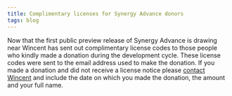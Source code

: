 ```yaml
---
title: Complimentary licenses for Synergy Advance donors
tags: blog
---
```


Now that the first public preview release of Synergy Advance is drawing near Wincent has sent out complimentary license codes to those people who kindly made a donation during the development cycle. These license codes were sent to the email address used to make the donation. If you made a donation and did not receive a license notice please [contact Wincent](http://wincent.dev/a/contact/mail/) and include the date on which you made the donation, the amount and your full name.
